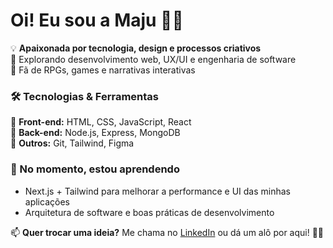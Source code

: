 # Oi! Eu sou a Maju 👋✨  

💡 **Apaixonada por tecnologia, design e processos criativos**  
🚀 Explorando desenvolvimento web, UX/UI e engenharia de software  
🎲 Fã de RPGs, games e narrativas interativas  

### 🛠️ Tecnologias & Ferramentas  
🔹 **Front-end:** HTML, CSS, JavaScript, React  
🔹 **Back-end:** Node.js, Express, MongoDB  
🔹 **Outros:** Git, Tailwind, Figma  

### 🌱 No momento, estou aprendendo  
- Next.js + Tailwind para melhorar a performance e UI das minhas aplicações  
- Arquitetura de software e boas práticas de desenvolvimento  

📫 **Quer trocar uma ideia?** Me chama no [LinkedIn](#) ou dá um alô por aqui! 🚀✨  
<!--
**emiyablake/emiyablake** is a ✨ _special_ ✨ repository because its `README.md` (this file) appears on your GitHub profile.

Here are some ideas to get you started:

- 🔭 I’m currently working on ...
- 🌱 I’m currently learning ...
- 👯 I’m looking to collaborate on ...
- 🤔 I’m looking for help with ...
- 💬 Ask me about ...
- 📫 How to reach me: ...
- 😄 Pronouns: ...
- ⚡ Fun fact: ...
-->

